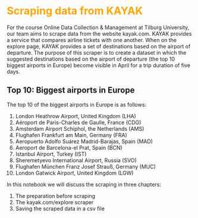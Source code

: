 # <span style="color:orange">Scraping data from KAYAK</span>

For the course Online Data Collection & Management at Tilburg University, our team aims to scrape data from the website kayak.com. KAYAK provides a service that compares airline tickets with one another. When on the explore page, KAYAK provides a set of destinations based on the airport of departure. The purpose of this scraper is to create a dataset in which the suggested destinations based on the airport of departure (the top 10 biggest airports in Europe) become visible in April for a trip duration of five days.

## Top 10: Biggest airports in Europe
The top 10 of the biggest airports in Europe is as follows:
1. London Heathrow Airport, United Kingdom (LHA)
2. Aéroport de Paris-Charles de Gaulle, France (CDG)
3. Amsterdam Airport Schiphol, the Netherlands (AMS)
4. Flughafen Frankfurt am Main, Germany (FRA)
5. Aeropuerto Adolfo Suárez Madrid-Barajas, Spain (MAD)
6. Aeroport de Barcelona-el Prat, Spain (BCN)
7. Istanbul Airport, Turkey (IST)
8. Sheremetyevo International Airport, Russia (SVO)
9. Flughafen München Franz Josef Strauß, Germany (MUC)
10. London Gatwick Airport, United Kingdom (LGW)


In this notebook we will discuss the scraping in three chapters:
1. The preparation before scraping
2. The kayak.com/explore scraper
3. Saving the scraped data in a csv file
